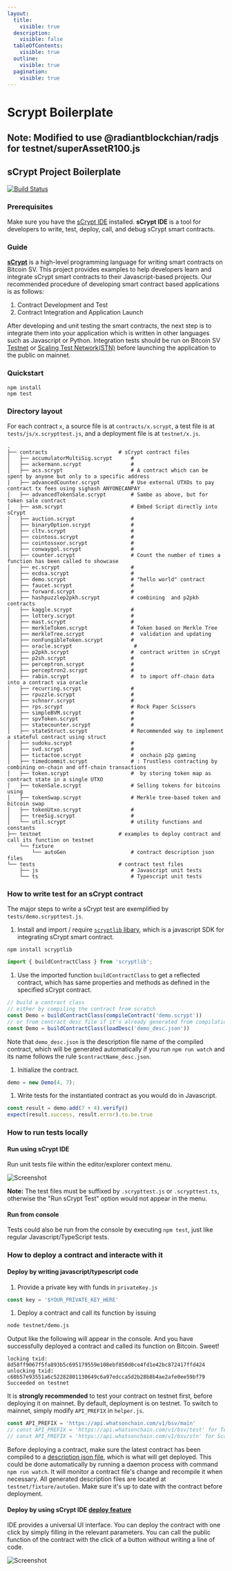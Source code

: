 ```yaml
---
layout:
  title:
    visible: true
  description:
    visible: false
  tableOfContents:
    visible: true
  outline:
    visible: true
  pagination:
    visible: true
---
```


# Scrypt Boilerplate

## Note: Modified to use @radiantblockchian/radjs for testnet/superAssetR100.js <a href="#note-modified-to-use-radiantblockchianradjs-for-testnetsuperassetr100js" id="note-modified-to-use-radiantblockchianradjs-for-testnetsuperassetr100js"></a>

## sCrypt Project Boilerplate <a href="#scrypt-project-boilerplate" id="scrypt-project-boilerplate"></a>

[![Build Status](https://travis-ci.com/sCrypt-Inc/boilerplate.svg?branch=master)](https://travis-ci.com/sCrypt-Inc/boilerplate)

### Prerequisites <a href="#prerequisites" id="prerequisites"></a>

Make sure you have the [sCrypt IDE](https://scrypt-ide.readthedocs.io/en/latest/index.html) installed. **sCrypt IDE** is a tool for developers to write, test, deploy, call, and debug sCrypt smart contracts.

### Guide <a href="#guide" id="guide"></a>

[**sCrypt**](https://scryptdoc.readthedocs.io/) is a high-level programming language for writing smart contracts on Bitcoin SV. This project provides examples to help developers learn and integrate sCrypt smart contracts to their Javascript-based projects. Our recommended procedure of developing smart contract based applications is as follows:

1. Contract Development and Test
2. Contract Integration and Application Launch

After developing and unit testing the smart contracts, the next step is to integrate them into your application which is written in other languages such as Javascript or Python. Integration tests should be run on Bitcoin SV [Testnet](https://test.whatsonchain.com/) or [Scaling Test Network(STN)](https://bitcoinscaling.io/) before launching the application to the public on mainnet.

### Quickstart <a href="#quickstart" id="quickstart"></a>

```
npm install
npm test
```

### Directory layout <a href="#directory-layout" id="directory-layout"></a>

For each contract `x`, a source file is at `contracts/x.scrypt`, a test file is at `tests/js/x.scrypttest.js`, and a deployment file is at `testnet/x.js`.

```
.
├── contracts                       # sCrypt contract files
│   ├── accumulatorMultiSig.scrypt      # 
│   ├── ackermann.scrypt                # 
│   ├── acs.scrypt                      # A contract which can be spent by anyone but only to a specific address
│   ├── advancedCounter.scrypt          # Use external UTXOs to pay  contract tx fees using sighash ANYONECANPAY
│   ├── advancedTokenSale.scrypt        # Sambe as above, but for token sale contract
│   ├── asm.scrypt                      # Embed Script directly into sCrypt 
│   ├── auction.scrypt                  # 
│   ├── binaryOption.scrypt             # 
│   ├── cltv.scrypt                     # 
│   ├── cointoss.scrypt                 # 
│   ├── cointossxor.scrypt              # 
│   ├── conwaygol.scrypt                # 
│   ├── counter.scrypt                  # Count the number of times a function has been called to showcase 
│   ├── ec.scrypt                       # 
│   ├── ecdsa.scrypt                    # 
│   ├── demo.scrypt                     # "hello world" contract
│   ├── faucet.scrypt                   # 
│   ├── forward.scrypt                  # 
│   ├── hashpuzzlep2pkh.scrypt          # combining  and p2pkh contracts
│   ├── kaggle.scrypt                   # 
│   ├── lottery.scrypt                  # 
│   ├── mast.scrypt                     # 
│   ├── merkleToken.scrypt              # Token based on Merkle Tree
│   ├── merkleTree.scrypt               #  validation and updating
│   ├── nonFungibleToken.scrypt         # 
│   ├── oracle.scrypt                    # 
│   ├── p2pkh.scrypt                    #  contract written in sCrypt
│   ├── p2sh.scrypt                     # 
│   ├── perceptron.scrypt               # 
│   ├── perceptron2.scrypt              # 
│   ├── rabin.scrypt                    #  to import off-chain data into a contract via oracle
│   ├── recurring.scrypt                # 
│   ├── rpuzzle.scrypt                  # 
│   ├── schnorr.scrypt                  # 
│   ├── rps.scrypt                      # Rock Paper Scissors
│   ├── simpleBVM.scrypt                # 
│   ├── spvToken.scrypt                 # 
│   ├── statecounter.scrypt             # 
│   ├── stateStruct.scrypt              # Recommended way to implement a stateful contract using struct
│   ├── sudoku.scrypt                   # 
│   ├── svd.scrypt                      # 
│   ├── tictactoe.scrypt                #  onchain p2p gaming
│   ├── timedcommit.scrypt              # : Trustless contracting by combining on-chain and off-chain transactions
│   ├── token.scrypt                    #  by storing token map as contract state in a single UTXO
│   ├── tokenSale.scrypt                # Selling tokens for bitcoins using 
│   ├── tokenSwap.scrypt                # Merkle tree-based token and bitcoin swap 
│   ├── tokenUtxo.scrypt                # 
│   ├── treeSig.scrypt                  # 
│   └── util.scrypt                     # utility functions and constants
├── testnet                         # examples to deploy contract and call its function on testnet
    └── fixture
        └── autoGen                     # contract description json files
└── tests                           # contract test files
    ├── js                              # Javascript unit tests
    └── ts                              # Typescript unit tests
```

### How to write test for an sCrypt contract <a href="#how-to-write-test-for-an-scrypt-contract" id="how-to-write-test-for-an-scrypt-contract"></a>

The major steps to write a sCrypt test are exemplified by `tests/demo.scrypttest.js`.

1. Install and import / require [`scryptlib` libary](https://github.com/sCrypt-Inc/scryptlib), which is a javascript SDK for integrating sCrypt smart contract.

```
npm install scryptlib
```

```javascript
import { buildContractClass } from 'scryptlib';
```

1. Use the imported function `buildContractClass` to get a reflected contract, which has same properties and methods as defined in the specified sCrypt contract.

```javascript
// build a contract class
// either by compiling the contract from scratch
const Demo = buildContractClass(compileContract('demo.scrypt'))
// or from contract desc file if it's already generated from compilation
const Demo = buildContractClass(loadDesc('demo_desc.json'))
```

Note that `demo_desc.json` is the description file name of the compiled contract, which will be generated automatically if you run `npm run watch` and its name follows the rule `$contractName_desc.json`.

1. Initialize the contract.

```javascript
demo = new Demo(4, 7);
```

1. Write tests for the instantiated contract as you would do in Javascript.

```javascript
const result = demo.add(7 + 4).verify()
expect(result.success, result.error).to.be.true
```

### How to run tests locally <a href="#how-to-run-tests-locally" id="how-to-run-tests-locally"></a>

#### Run using **sCrypt IDE** <a href="#run-using-scrypt-ide" id="run-using-scrypt-ide"></a>

Run unit tests file within the editor/explorer context menu.

![Screenshot](https://scrypt-ide.readthedocs.io/en/latest/_images/run_testting.gif)

**Note:** The test files must be suffixed by `.scrypttest.js` or `.scrypttest.ts`, otherwise the "Run sCrypt Test" option would not appear in the menu.

#### Run from console <a href="#run-from-console" id="run-from-console"></a>

Tests could also be run from the console by executing `npm test`, just like regular Javascript/TypeScript tests.

### How to deploy a contract and interacte with it <a href="#how-to-deploy-a-contract-and-interacte-with-it" id="how-to-deploy-a-contract-and-interacte-with-it"></a>

#### Deploy by writing javascript/typescript code <a href="#deploy-by-writing-javascripttypescript-code" id="deploy-by-writing-javascripttypescript-code"></a>

1. Provide a private key with funds in `privateKey.js`

```javascript
const key = '$YOUR_PRIVATE_KEY_HERE'
```

1. Deploy a contract and call its function by issuing

```bash
node testnet/demo.js
```

Output like the following will appear in the console. And you have successfully deployed a contract and called its function on Bitcoin. Sweet!

```
locking txid:      8d58ff9067f5fa893b5c695179559e108ebf850d0ce4fd1e42bc872417ffd424
unlocking txid:    c60b57e93551a6c52282801130649c6a97edcca5d2b28b8b4ae2afe0ee59bf79
Succeeded on testnet
```

It is **strongly recommended** to test your contract on testnet first, before deploying it on mainnet. By default, deployment is on testnet. To switch to mainnet, simply modify `API_PREFIX` in `helper.js`.

```javascript
const API_PREFIX = 'https://api.whatsonchain.com/v1/bsv/main'
// const API_PREFIX = 'https://api.whatsonchain.com/v1/bsv/test' for Testnet
// const API_PREFIX = 'https://api.whatsonchain.com/v1/bsv/stn' for Scaling Test Net
```

Before deploying a contract, make sure the latest contract has been compiled to a [description json file](https://github.com/scrypt-sv/scryptlib#contract-description-file), which is what will get deployed. This could be done automatically by running a daemon process with command `npm run watch`. It will monitor a contract file's change and recompile it when necessary. All generated description files are located at `testnet/fixture/autoGen`. Make sure it's up to date with the contract before deployment.

#### Deploy by using **sCrypt IDE** [deploy feature](https://scrypt-ide.readthedocs.io/en/latest/deploy.html) <a href="#deploy-by-using-scrypt-ide-deploy-feature" id="deploy-by-using-scrypt-ide-deploy-feature"></a>

IDE provides a universal UI interface. You can deploy the contract with one click by simply filling in the relevant parameters. You can call the public function of the contract with the click of a button without writing a line of code.

![Screenshot](https://scrypt-ide.readthedocs.io/en/latest/_images/deploy_demo.gif)
